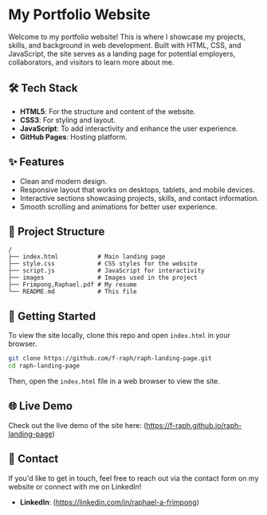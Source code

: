 # My Portfolio Website

Welcome to my portfolio website! This is where I showcase my projects, skills, and background in web development. Built with HTML, CSS, and JavaScript, the site serves as a landing page for potential employers, collaborators, and visitors to learn more about me.

## 🛠️ Tech Stack

- **HTML5**: For the structure and content of the website.
- **CSS3**: For styling and layout.
- **JavaScript**: To add interactivity and enhance the user experience.
- **GitHub Pages**: Hosting platform.

## ✨ Features

- Clean and modern design.
- Responsive layout that works on desktops, tablets, and mobile devices.
- Interactive sections showcasing projects, skills, and contact information.
- Smooth scrolling and animations for better user experience.

## 📂 Project Structure

```
/
├── index.html           # Main landing page
├── style.css            # CSS styles for the website
├── script.js            # JavaScript for interactivity
├── images               # Images used in the project
├── Frimpong,Raphael.pdf # My resume
└── README.md            # This file
```

## 🚀 Getting Started

To view the site locally, clone this repo and open `index.html` in your browser.

```bash
git clone https://github.com/f-raph/raph-landing-page.git
cd raph-landing-page
```

Then, open the `index.html` file in a web browser to view the site.

## 🌐 Live Demo

Check out the live demo of the site here: (https://f-raph.github.io/raph-landing-page)

## 📧 Contact

If you'd like to get in touch, feel free to reach out via the contact form on my website or connect with me on LinkedIn!

- **LinkedIn**: (https://linkedin.com/in/raphael-a-frimpong)
